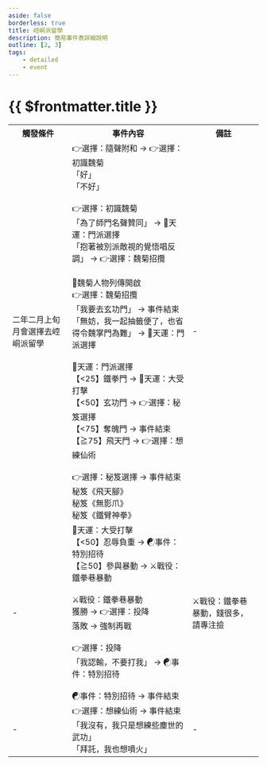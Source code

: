 ```yaml
---
aside: false
borderless: true
title: 崆峒派留學
description: 簡易事件表詳細說明
outline: [2, 3]
tags:
    - detailed
    - event
---
```


# {{ $frontmatter.title }}

<Table class="timeline-table">
    <tr class="timeline-header">
        <th>觸發條件</th>
        <th>事件內容</th>
        <th>備註</th>
    </tr>
	<tr>
		<td>
			二年二月上旬月會選擇去崆峒派留學<br>
		</td>
		<td>
			👉選擇：隨聲附和 → 👉選擇：初識魏菊 <br>
			<span title="虞小梅+1、青城派好感-1、全真教好感-1、峨嵋派好感-1">「好」</span> <br>
			<span title="性情-1、崆峒派好感+1">「不好」 </span>  <br>
			<br>
			👉選擇：初識魏菊<br>
			<span title="魏菊-2、崆峒派好感-1、青城派好感+1、全真教好感+1、峨嵋派好感+1">「為了師門名聲贊同」 → 🎲天運：門派選擇 </span> <br>
			<span title="魏菊+2">「抱著被別派敵視的覺悟唱反調」 → 👉選擇：魏菊招攬 </span>  <br>
			<br>
			📖魏菊人物列傳開啟 <br>
			👉選擇：魏菊招攬 <br>
			<span title="青城派好感-1、全真教好感-1、峨嵋派好感-1">「我要去玄功門」 → 事件結束 </span> <br>
			<span title="魏菊+1">「無妨，我一起抽籤便了，也省得令魏掌門為難」 → 🎲天運：門派選擇 </span>  <br>
			<br>
			🎲天運：門派選擇<br>
			【<25】鐵拳門 → 🎲天運：大受打擊 <br>
			<span title="魏菊+1">【<50】玄功門 → 👉選擇：秘笈選擇 </span> <br>
			<span title="心相-5、秘笈《無影爪》">【<75】奪魄門 → 事件結束 </span> <br>
			<span title="心相+15、變心+1">【≧75】飛天門 → 👉選擇：想練仙術</span> <br>
			<br>
			👉選擇：秘笈選擇 → 事件結束 <br>
			<span title="秘笈《飛天腳》">秘笈《飛天腳》 </span> <br>
			<span title="秘笈《無影爪》">秘笈《無影爪》 </span>  <br>
			<span title="秘笈《鐵臂神拳》">秘笈《鐵臂神拳》 </span>  <br>
		</td>
		<td>-</td>
	</tr>
	<tr>
		<td>-</td>
		<td>
			<span title="性情補正(勇敢+10)">🎲天運：大受打擊 </span> <br>
			<span title="郁竹+1">【<50】忍辱負重 → ☯事件：特別招待 </span> <br>
			【≧50】參與暴動 → ⚔️戰役：鐵拳巷暴動 <br>
			<br>
			⚔️戰役：鐵拳巷暴動<br>
			獲勝 → 👉選擇：投降 <br>
			落敗 → 強制再戰 <br>
			<br>
			👉選擇：投降 <br>
			<span title="武學+2、郁竹+2">「我認輸，不要打我」 → ☯事件：特別招待</span> <br>
			<br>
			<span title="秘笈《十八種奇兵鍛法雜記》、心相+20">☯事件：特別招待 → 事件結束 </span> <br>
		</td>
		<td>
			⚔️戰役：鐵拳巷暴動，錢很多，請專注撿 <br>
		</td>
	</tr>
	<tr>
		<td>-</td>
		<td>
			<span title="心相-10、秘笈《飛天腳》">👉選擇：想練仙術 → 事件結束 </span> <br>
			<span title="性情-1、處世-1">「我沒有，我只是想練些塵世的武功」 </span> <br>
			<span title="性情+1、處世+1">「拜託，我也想噴火」 </span> <br>
		</td>
		<td>-</td>
	</tr>
</table>
